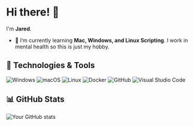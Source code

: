 # Hi there! 👋

I'm **Jared**.

- 🌱 I’m currently learning **Mac, Windows, and Linux Scripting**. I work in mental health so this is just my hobby. 

## 🔧 Technologies & Tools


![Windows](https://img.shields.io/badge/Windows-0078D6?style=flat-square&logo=windows&logoColor=white)
![macOS](https://img.shields.io/badge/macOS-000000?style=flat-square&logo=apple&logoColor=white)
![Linux](https://img.shields.io/badge/Linux-FCC624?style=flat-square&logo=linux&logoColor=black)
![Docker](https://img.shields.io/badge/Docker-2496ED?style=flat-square&logo=docker&logoColor=white)
![GitHub](https://img.shields.io/badge/GitHub-181717?style=flat-square&logo=github&logoColor=white)
![Visual Studio Code](https://img.shields.io/badge/VS%20Code-007ACC?style=flat-square&logo=visual-studio-code&logoColor=white)

## 📊 GitHub Stats

![Your GitHub stats](https://github-readme-stats.vercel.app/api?username=Jaredy899&show_icons=true&theme=radical)
